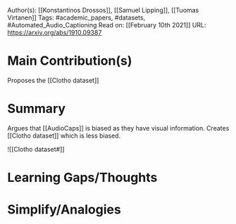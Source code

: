 Author(s): [[Konstantinos Drossos]], [[Samuel Lipping]], [[Tuomas Virtanen]]
Tags: #academic_papers, #datasets, #Automated_Audio_Captioning 
Read on: [[February 10th 2021]]
URL: https://arxiv.org/abs/1910.09387
# Main Contribution(s)
Proposes the [[Clotho dataset]]
# Summary
Argues that [[AudioCaps]] is biased as they have visual information. Creates [[Clotho dataset]] which is less biased.

![[Clotho dataset#]]


# Learning Gaps/Thoughts
# Simplify/Analogies